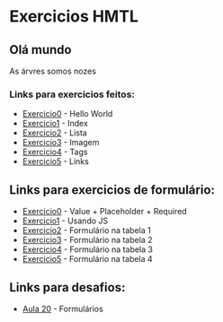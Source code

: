 # Exercicios HMTL

## Olá mundo

As árvres somos nozes

### Links para exercicios feitos:
- [Exercicio0](/transforma-tech/js/projeto-html/hello.html) - Hello World
- [Exercicio1](/transforma-tech/js/projeto-html/index.html) - Index
- [Exercicio2](/transforma-tech/js/projeto-html/exercicio3.html) - Lista
- [Exercicio3](/transforma-tech/js/projeto-html/exercicio4.html) - Imagem
- [Exercicio4](/transforma-tech/js/projeto-html/exercicios-tag.html) - Tags
- [Exercicio5](/transforma-tech/js/projeto-html/exercicios-links.html) - Links

## Links para exercicios de formulário:
- [Exercicio0](/transforma-tech/js/projeto-html/inicio-ao-form1.html) - Value + Placeholder + Required 
- [Exercicio1](/transforma-tech/js/projeto-html/inicio-ao-form2.html) - Usando JS
- [Exercicio2](/transforma-tech/js/projeto-html/exercicios-form.html) - Formulário na tabela 1
- [Exercicio3](/transforma-tech/js/projeto-html/exercicios-form2.html) - Formulário na tabela 2
- [Exercicio4](/transforma-tech/js/projeto-html/exercicios-form3.html) - Formulário na tabela 3
- [Exercicio5](/transforma-tech/js/projeto-html/exercicios-form4.html) - Formulário na tabela 4

## Links para desafios:
- [Aula 20](/transforma-tech/js/projeto-html/desafios/aula-20/) - Formulários